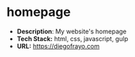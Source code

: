 # homepage

- **Description**: My website's homepage
- **Tech Stack:** html, css, javascript, gulp
- **URL:** https://diegofrayo.com
